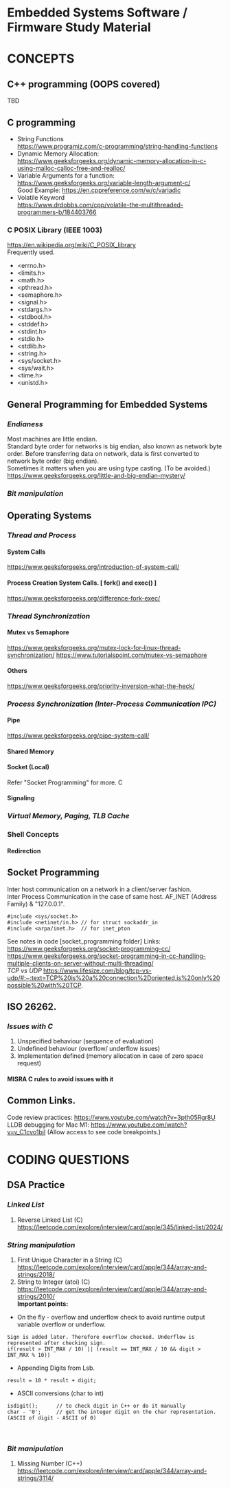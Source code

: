 # Embedded Systems Software / Firmware Study Material

# CONCEPTS

## C++ programming (OOPS covered)
TBD

## C programming
* String Functions <br />
https://www.programiz.com/c-programming/string-handling-functions
* Dynamic Memory Allocation: <br />
https://www.geeksforgeeks.org/dynamic-memory-allocation-in-c-using-malloc-calloc-free-and-realloc/ 
* Variable Arguments for a function: <br />
https://www.geeksforgeeks.org/variable-length-argument-c/ <br />
Good Example: https://en.cppreference.com/w/c/variadic
* Volatile Keyword <br />
https://www.drdobbs.com/cpp/volatile-the-multithreaded-programmers-b/184403766

### C POSIX Library (IEEE 1003)
https://en.wikipedia.org/wiki/C_POSIX_library <br />
Frequently used.
* <errno.h>
* <limits.h>
* <math.h>
* <pthread.h>
* <semaphore.h>
* <signal.h>
* <stdargs.h>
* <stdbool.h>
* <stddef.h>
* <stdint.h>
* <stdio.h>
* <stdlib.h>
* <string.h>
* <sys/socket.h>
* <sys/wait.h>
* <time.h>
* <unistd.h>

## General Programming for Embedded Systems
### *Endianess*
Most machines are little endian. <br />
Standard byte order for networks is big endian, also known as network byte order. Before transferring data on network, data is first converted to network byte order (big endian). <br />
Sometimes it matters when you are using type casting. (To be avoided.)
https://www.geeksforgeeks.org/little-and-big-endian-mystery/
### *Bit manipulation*

## Operating Systems
### *Thread and Process*
#### System Calls
https://www.geeksforgeeks.org/introduction-of-system-call/
#### Process Creation System Calls. [ fork() and exec() ]
https://www.geeksforgeeks.org/difference-fork-exec/
### *Thread Synchronization*
#### Mutex vs Semaphore
https://www.geeksforgeeks.org/mutex-lock-for-linux-thread-synchronization/
https://www.tutorialspoint.com/mutex-vs-semaphore
#### Others
https://www.geeksforgeeks.org/priority-inversion-what-the-heck/
### *Process Synchronization (Inter-Process Communication IPC)*
#### Pipe
https://www.geeksforgeeks.org/pipe-system-call/
#### Shared Memory
#### Socket (Local)
Refer "Socket Programming" for more. C
#### Signaling
### *Virtual Memory, Paging, TLB Cache*
### Shell Concepts
#### Redirection

## Socket Programming
Inter host communication on a network in a client/server fashion. <br />
Inter Process Communication in the case of same host. AF_INET (Address Family) & "127.0.0.1". <br />
```
#include <sys/socket.h>
#include <netinet/in.h> // for struct sockaddr_in
#include <arpa/inet.h>  // for inet_pton
```
See notes in code [socket_programming folder]
Links:<br />
https://www.geeksforgeeks.org/socket-programming-cc/ <br />
https://www.geeksforgeeks.org/socket-programming-in-cc-handling-multiple-clients-on-server-without-multi-threading/ <br />
*TCP vs UDP*
https://www.lifesize.com/blog/tcp-vs-udp/#:~:text=TCP%20is%20a%20connection%2Doriented,is%20only%20possible%20with%20TCP.

## ISO 26262.
### *Issues with C*
1. Unspecified behaviour (sequence of evaluation)
2. Undefined behaviour (overflow/ underflow issues)
3. Implementation defined (memory allocation in case of zero space request)
#### MISRA C rules to avoid issues with it

## Common Links.
Code review practices: https://www.youtube.com/watch?v=3pth05Rgr8U <br />
LLDB debugging for Mac M1: https://www.youtube.com/watch?v=v_C1cvo1biI (Allow access to see code breakpoints.)

# CODING QUESTIONS

## DSA Practice
### *Linked List*
1. Reverse Linked List (C) https://leetcode.com/explore/interview/card/apple/345/linked-list/2024/
### *String manipulation*
1. First Unique Character in a String (C) https://leetcode.com/explore/interview/card/apple/344/array-and-strings/2018/ <br />
2. String to Integer (atoi) (C) https://leetcode.com/explore/interview/card/apple/344/array-and-strings/2010/ <br />
**Important points:** <br />
* On the fly - overflow and underflow check to avoid runtime output variable overflow or underflow.
```
Sign is added later. Therefore overflow checked. Underflow is represented after checking sign.
if(result > INT_MAX / 10) || (result == INT_MAX / 10 && digit > INT_MAX % 10))
```
* Appending Digits from Lsb.
```
result = 10 * result + digit;
```
* ASCII conversions (char to int)
```
isdigit();      // to check digit in C++ or do it manually
char - '0';     // get the integer digit on the char representation. (ASCII of digit - ASCII of 0) 
```
 <br />

### *Bit manipulation*
1. Missing Number (C++) https://leetcode.com/explore/interview/card/apple/344/array-and-strings/3114/


